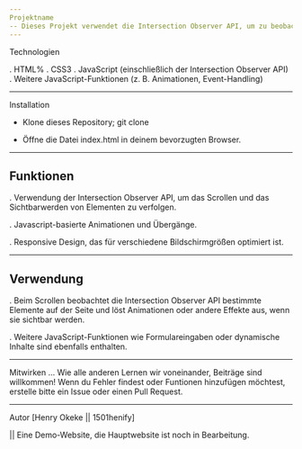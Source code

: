 ```yaml
---
Projektname
-- Dieses Projekt verwendet die Intersection Observer API, um zu beobachten, wann bestimmte Elemente in den Ansichtsbereich (Viewport) des Benutzers kommen. Es beinhaltet auch einige zusätzliche JavascriptßFunktionen, um die Benutzererfahrung zu verbessern.
---
```


Technologien

. HTML%
. CSS3
. JavaScript (einschließlich der Intersection Observer API)
. Weitere JavaScript-Funktionen (z. B. Animationen, Event-Handling)

---

Installation

- Klone dieses Repository;
  git clone

- Öffne die Datei index.html in deinem bevorzugten Browser.

---

## Funktionen

. Verwendung der Intersection Observer API, um das Scrollen und das Sichtbarwerden von Elementen zu verfolgen.

. Javascript-basierte Animationen und Übergänge.

. Responsive Design, das für verschiedene Bildschirmgrößen optimiert ist.

---

## Verwendung

. Beim Scrollen beobachtet die Intersection Observer API bestimmte Elemente auf der Seite und löst Animationen oder andere Effekte aus, wenn sie sichtbar werden.

. Weitere JavaScript-Funktionen wie Formulareingaben oder dynamische Inhalte sind ebenfalls enthalten.

---

Mitwirken
... Wie alle anderen Lernen wir voneinander, Beiträge sind willkommen! Wenn du Fehler findest oder Funtionen hinzufügen möchtest, erstelle bitte ein Issue oder einen Pull Request.

---

Autor
[Henry Okeke || 1501henify]

|| Eine Demo-Website, die Hauptwebsite ist noch in Bearbeitung.

